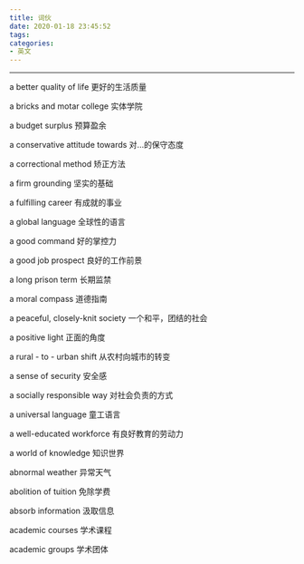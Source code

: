 ```yaml
---
title: 词伙
date: 2020-01-18 23:45:52
tags:
categories:
- 英文
---
```



***
a better quality of life
更好的生活质量

a bricks and motar college
实体学院

a budget surplus
预算盈余

a conservative attitude towards
对...的保守态度

a correctional method 
矫正方法

a firm grounding
坚实的基础

a fulfilling career
有成就的事业

a global language
全球性的语言

a good command
好的掌控力

a good job prospect
良好的工作前景

a long prison term 
长期监禁

a moral compass 
道德指南

a peaceful, closely-knit society
一个和平，团结的社会

a positive light
正面的角度

a rural - to - urban shift
从农村向城市的转变

a sense of security
安全感

a socially responsible way
对社会负责的方式

a universal language
童工语言

a well-educated workforce
有良好教育的劳动力

a world of knowledge
知识世界

abnormal weather
异常天气

abolition of tuition
免除学费

absorb information
汲取信息

academic courses
学术课程

academic groups
学术团体

